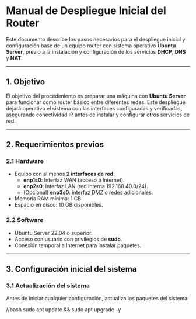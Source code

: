 # Manual de Despliegue Inicial del Router

Este documento describe los pasos necesarios para el despliegue inicial y configuración base de un equipo router con sistema operativo **Ubuntu Server**, previo a la instalación y configuración de los servicios **DHCP**, **DNS** y **NAT**.

---

## 1. Objetivo

El objetivo del procedimiento es preparar una máquina con **Ubuntu Server** para funcionar como router básico entre diferentes redes. Este despliegue dejará operativo el sistema con las interfaces configuradas y verificadas, asegurando conectividad IP antes de instalar y configurar otros servicios de red.

---

## 2. Requerimientos previos

### 2.1 Hardware

- Equipo con al menos **2 interfaces de red**:
  - **enp1s0**: Interfaz WAN (acceso a Internet).
  - **enp2s0**: Interfaz LAN (red interna 192.168.40.0/24).
  - (Opcional) **enp3s0**: interfaz DMZ o redes adicionales.
- Memoria RAM mínima: 1 GB.
- Espacio en disco: 10 GB disponibles.

### 2.2 Software

- Ubuntu Server 22.04 o superior.
- Acceso con usuario con privilegios de **sudo**.
- Conexión temporal a Internet para instalar paquetes.

---

## 3. Configuración inicial del sistema

### 3.1 Actualización del sistema

Antes de iniciar cualquier configuración, actualiza los paquetes del sistema:

//bash
sudo apt update && sudo apt upgrade -y